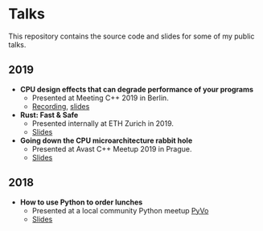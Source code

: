 # Talks
This repository contains the source code and slides for some of my public talks.

## 2019
- **CPU design effects that can degrade performance of your programs**
  - Presented at Meeting C++ 2019 in Berlin.
  - [Recording](https://www.youtube.com/watch?v=ICKIMHCw--Y), [slides](2019/meeting-cpp/slides.pdf)
- **Rust: Fast & Safe**
  - Presented internally at ETH Zurich in 2019.
  - [Slides](2019/rust/slides.pdf)
- **Going down the CPU microarchitecture rabbit hole**
  - Presented at Avast C++ Meetup 2019 in Prague.
  - [Slides](2019/avast-cpp/slides/slides.pdf)

## 2018
- **How to use Python to order lunches**
  - Presented at a local community Python meetup [PyVo](https://pyvo.cz/ostrava-pyvo/2018-11/)
  - [Slides](2018/obedy/slides.pdf)
